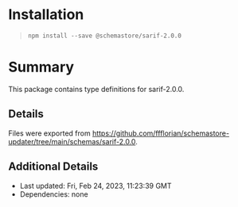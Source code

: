 # Installation
> `npm install --save @schemastore/sarif-2.0.0`

# Summary
This package contains type definitions for sarif-2.0.0.

## Details
Files were exported from https://github.com/ffflorian/schemastore-updater/tree/main/schemas/sarif-2.0.0.

## Additional Details
* Last updated: Fri, Feb 24, 2023, 11:23:39 GMT
* Dependencies: none
